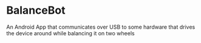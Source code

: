 # BalanceBot

An Android App that communicates over USB to some hardware that drives the device around while balancing it on two wheels
